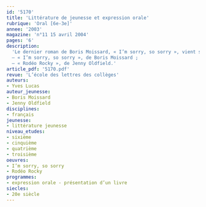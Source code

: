 ```yaml
---
id: '5170'
title: 'Littérature de jeunesse et expression orale'
rubrique: 'Oral [6e-3e]'
annee: '2003'
magazine: 'n°11 15 avril 2004'
pages: '6'
description: 
  'Le dernier roman de Boris Moissard, « I’m sorry, so sorry », vient s’ajouter à la liste des romans qui s’adressent spécifiquement aux plus âgés des élèves. Le thème des relations garçons-filles est particulièrement recherché, quoi de plus normal ? Quand la richesse du style mêle avec autant de bonheur que chez Moissard l’élégance, l’humour, le sérieux, la distance, alors il n’y a plus de lecteur averti ou de petit lecteur, il y a des lecteurs qu’intéressent la confrontation des points de vue, la singularité des regards. Ce que se propose d’illustrer le mode de présentation à deux voix (réalisé successivement par deux équipes d’élèves) développé dans cet article.
  – « I’m sorry, so sorry », de Boris Moissard ;
  – « Rodéo Rocky », de Jenny Oldfield.'
article_pdf: '5170.pdf'
revue: 'L’école des lettres des collèges'
auteurs:
- Yves Lucas
auteur_jeunesse:
- Boris Moissard
- Jenny Oldfield
disciplines:
- français
jeunesse:
- littérature jeunesse
niveau_etudes:
- sixième
- cinquième
- quatrième
- troisième
oeuvres:
- I’m sorry, so sorry
- Rodéo Rocky
programmes:
- expression orale - présentation d’un livre
siecles:
- 20e siècle
---
```

